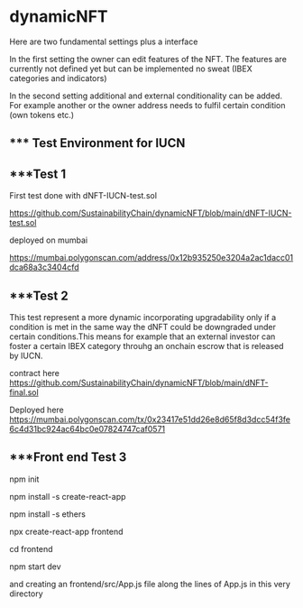 # dynamicNFT

Here are two fundamental settings plus a interface

In the first setting the owner can edit features of the NFT. The features are currently not defined yet but can be implemented no sweat (IBEX categories and indicators)

In the second setting additional and external conditionality can be added. For example another or the owner address needs to fulfil certain condition (own tokens etc.)



*** Test Environment for IUCN
----------------

***Test 1
----------------
First test done with dNFT-IUCN-test.sol

https://github.com/SustainabilityChain/dynamicNFT/blob/main/dNFT-IUCN-test.sol

deployed on mumbai

https://mumbai.polygonscan.com/address/0x12b935250e3204a2ac1dacc01dca68a3c3404cfd

***Test 2
----------------
This test represent a more dynamic incorporating upgradability only if a condition is met in the same way the dNFT could be downgraded under certain conditions.This means for example that an external investor can foster a certain IBEX category throuhg an onchain escrow that is released by IUCN.

contract here https://github.com/SustainabilityChain/dynamicNFT/blob/main/dNFT-final.sol

Deployed here https://mumbai.polygonscan.com/tx/0x23417e51dd26e8d65f8d3dcc54f3fe6c4d31bc924ac64bc0e07824747caf0571

***Front end Test 3
----------------

npm init

npm install -s create-react-app

npm install -s ethers

npx create-react-app frontend

cd frontend

npm start dev


and creating an frontend/src/App.js file along the lines of App.js in this very directory


